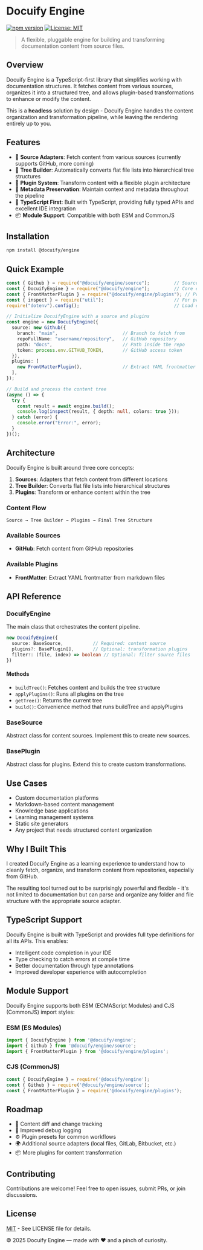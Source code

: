 # Docuify Engine

[![npm version](https://img.shields.io/npm/v/@docuify/engine)](https://www.npmjs.com/package/@docuify/engine)
[![License: MIT](https://img.shields.io/badge/License-MIT-yellow.svg)](https://opensource.org/licenses/MIT)

> A flexible, pluggable engine for building and transforming documentation content from source files.

## Overview

Docuify Engine is a TypeScript-first library that simplifies working with documentation structures. It fetches content from various sources, organizes it into a structured tree, and allows plugin-based transformations to enhance or modify the content.

This is a **headless** solution by design - Docuify Engine handles the content organization and transformation pipeline, while leaving the rendering entirely up to you.

## Features

- 📁 **Source Adapters**: Fetch content from various sources (currently supports GitHub, more coming)
- 🌲 **Tree Builder**: Automatically converts flat file lists into hierarchical tree structures
- 🔌 **Plugin System**: Transform content with a flexible plugin architecture
- 🧠 **Metadata Preservation**: Maintain context and metadata throughout the pipeline
- 🚀 **TypeScript First**: Built with TypeScript, providing fully typed APIs and excellent IDE integration
- 📦 **Module Support**: Compatible with both ESM and CommonJS

## Installation

```bash
npm install @docuify/engine
```

## Quick Example

```typescript
const { Github } = require("@docuify/engine/source");         // Source adapter for GitHub
const { DocuifyEngine } = require("@docuify/engine");         // Core engine
const { FrontMatterPlugin } = require("@docuify/engine/plugins"); // Process frontmatter in markdown
const { inspect } = require("util");                          // For pretty console output
require("dotenv").config();                                   // Load environment variables

// Initialize DocuifyEngine with a source and plugins
const engine = new DocuifyEngine({
  source: new Github({
    branch: "main",                        // Branch to fetch from
    repoFullName: "username/repository",   // GitHub repository
    path: "docs",                          // Path inside the repo
    token: process.env.GITHUB_TOKEN,       // GitHub access token
  }),
  plugins: [
    new FrontMatterPlugin(),               // Extract YAML frontmatter
  ],
});

// Build and process the content tree
(async () => {
  try {
    const result = await engine.build();
    console.log(inspect(result, { depth: null, colors: true }));
  } catch (error) {
    console.error("Error:", error);
  }
})();
```

## Architecture

Docuify Engine is built around three core concepts:

1. **Sources**: Adapters that fetch content from different locations
2. **Tree Builder**: Converts flat file lists into hierarchical structures
3. **Plugins**: Transform or enhance content within the tree

### Content Flow

```
Source → Tree Builder → Plugins → Final Tree Structure
```

### Available Sources

- **GitHub**: Fetch content from GitHub repositories

### Available Plugins

- **FrontMatter**: Extract YAML frontmatter from markdown files

## API Reference

### DocuifyEngine

The main class that orchestrates the content pipeline.

```typescript
new DocuifyEngine({
  source: BaseSource,           // Required: content source
  plugins?: BasePlugin[],       // Optional: transformation plugins
  filter?: (file, index) => boolean // Optional: filter source files
})
```

#### Methods

- `buildTree()`: Fetches content and builds the tree structure
- `applyPlugins()`: Runs all plugins on the tree
- `getTree()`: Returns the current tree
- `build()`: Convenience method that runs buildTree and applyPlugins

### BaseSource

Abstract class for content sources. Implement this to create new sources.

### BasePlugin

Abstract class for plugins. Extend this to create custom transformations.

## Use Cases

- Custom documentation platforms
- Markdown-based content management
- Knowledge base applications
- Learning management systems
- Static site generators
- Any project that needs structured content organization

## Why I Built This

I created Docuify Engine as a learning experience to understand how to cleanly fetch, organize, and transform content from repositories, especially from GitHub.

The resulting tool turned out to be surprisingly powerful and flexible - it's not limited to documentation but can parse and organize any folder and file structure with the appropriate source adapter.

## TypeScript Support

Docuify Engine is built with TypeScript and provides full type definitions for all its APIs. This enables:

- Intelligent code completion in your IDE
- Type checking to catch errors at compile time
- Better documentation through type annotations
- Improved developer experience with autocompletion


## Module Support

Docuify Engine supports both ESM (ECMAScript Modules) and CJS (CommonJS) import styles:

### ESM (ES Modules)

```typescript
import { DocuifyEngine } from '@docuify/engine';
import { Github } from '@docuify/engine/source';
import { FrontMatterPlugin } from '@docuify/engine/plugins';
```

### CJS (CommonJS)

```typescript
const { DocuifyEngine } = require('@docuify/engine');
const { Github } = require('@docuify/engine/source');
const { FrontMatterPlugin } = require('@docuify/engine/plugins');
```

## Roadmap

- 🔄 Content diff and change tracking
- 🎨 Improved debug logging
- ⚙️ Plugin presets for common workflows
- 🌍 Additional source adapters (local files, GitLab, Bitbucket, etc.)
- 📦 More plugins for content transformation

## Contributing

Contributions are welcome! Feel free to open issues, submit PRs, or join discussions.

## License

[MIT](https://opensource.org/licenses/MIT) - See LICENSE file for details.



© 2025 Docuify Engine — made with ❤️ and a pinch of curiosity.